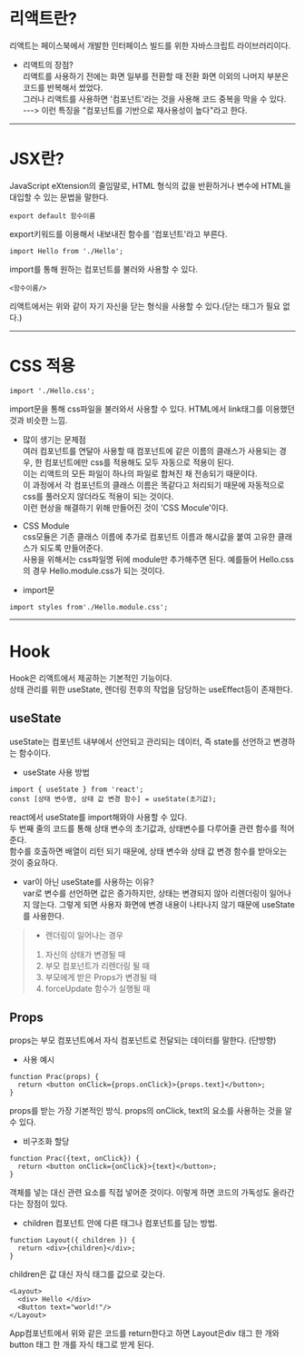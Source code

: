 리액트란?   
=======================
리액트는 페이스북에서 개발한 인터페이스 빌드를 위한 자바스크립트 라이브러리이다.   

* 리액트의 장점?   
리액트를 사용하기 전에는 화면 일부를 전환할 때 전환 화면 이외의 나머지 부분은 코드를 반복해서 썼었다.   
그러나 리액트를 사용하면 '컴포넌트'라는 것을 사용해 코드 중복을 막을 수 있다.   
---> 이런 특징을 "컴포넌트를 기반으로 재사용성이 높다"라고 한다.   

***   

JSX란?   
========================   
JavaScript eXtension의 줄임말로, HTML 형식의 값을 반환하거나 변수에 HTML을 대입할 수 있는 문법을 말한다.  


```   	
export default 함수이름 
```   	
export키워드를 이용해서 내보내진 함수를 '컴포넌트'라고 부른다.   

```   
import Hello from './Hello';   
```   
import를 통해 원하는 컴포넌트를 불러와 사용할 수 있다.    


```   	
<함수이름/>
```   	
리액트에서는 위와 같이 자기 자신을 닫는 형식을 사용할 수 있다.(닫는 태그가 필요 없다.)   


***   

CSS 적용   
===========================   
```   	
import './Hello.css';
```   	
import문을 통해 css파일을 불러와서 사용할 수 있다. HTML에서 link태그를 이용했던 것과 비슷한 느낌.   

* 많이 생기는 문제점   
여러 컴포넌트를 연달아 사용할 때 컴포넌트에 같은 이름의 클래스가 사용되는 경우, 한 컴포넌트에만 css를 적용해도 모두 자동으로 적용이 된다.   
이는 리액트의 모든 파일이 하나의 파일로 합쳐진 채 전송되기 때문이다.   
이 과정에서 각 컴포넌트의 클래스 이름은 똑같다고 처리되기 때문에 자동적으로 css를 풀러오지 않더라도 적용이 되는 것이다.   
이런 현상을 해결하기 위해 만들어진 것이 'CSS Mocule'이다.   

* CSS Module   
css모듈은 기존 클래스 이름에 추가로 컴포넌트 이름과 해시값을 붙여 고유한 클래스가 되도록 만들어준다.   
사용을 위해서는 css파일명 뒤에 module만 추가해주면 된다. 예를들어 Hello.css의 경우 Hello.module.css가 되는 것이다.   
* import문
```   	
import styles from'./Hello.module.css';
```   



***   

Hook   
===========================   
Hook은 리액트에서 제공하는 기본적인 기능이다.   
상태 관리를 위한 useState, 렌더링 전후의 작업을 담당하는 useEffect등이 존재한다.   

useState   
------------------------------------
useState는 컴포넌트 내부에서 선언되고 관리되는 데이터, 즉 state를 선언하고 변경하는 함수이다.  

* useState 사용 방법   
 ```   	
import { useState } from 'react';   
const [상태 변수명, 상태 값 변경 함수] = useState(초기값);   
```   
react에서 useState를 import해와야 사용할 수 있다.   
두 번째 줄의 코드를 통해 상태 변수의 초기값과, 상태변수를 다루어줄 관련 함수를 적어준다.   
함수를 호출하면 배열이 리턴 되기 때문에, 상태 변수와 상태 값 변경 함수를 받아오는 것이 중요하다.   

* var이 아닌 useState를 사용하는 이유?   
var로 변수를 선언하면 값은 증가하지만, 상태는 변경되지 않아 리렌더링이 일어나지 않는다. 그렇게 되면 사용자 화면에 변경 내용이 나타나지 않기 때문에 useState를 사용한다.      

> * 렌더링이 일어나는 경우   
> 1. 자신의 상태가 변경될 때   
> 2. 부모 컴포넌트가 리렌더링 될 때   
> 3. 부모에게 받은 Props가 변경될 때   
> 4. forceUpdate 함수가 실행될 때   

Props   
------------------------------------
props는 부모 컴포넌트에서 자식 컴포넌트로 전달되는 데이터를 말한다. (단방향)   

* 사용 예시
```   	
function Prac(props) {
  return <button onClick={props.onClick}>{props.text}</button>;
}
```   
props를 받는 가장 기본적인 방식. props의 onClick, text의 요소를 사용하는 것을 알 수 있다.    

* 비구조화 할당
```   	
function Prac({text, onClick}) {
  return <button onClick={onClick}>{text}</button>;
}
```   
객체를 넣는 대신 관련 요소를 직접 넣어준 것이다. 이렇게 하면 코드의 가독성도 올라간다는 장점이 있다.   

* children
컴포넌트 안에 다른 태그나 컴포넌트를 담는 방법.
```   	
function Layout({ children }) {
  return <div>{children}</div>;
}
```   
children은 값 대신 자식 태그를 값으로 갖는다.
```   	
<Layout>
  <div> Hello </div>
  <Button text="world!"/>
</Layout>
```   
App컴포넌트에서 위와 같은 코드를 return한다고 하면 Layout은div 태그 한 개와 button 태그 한 개를 자식 태그로 받게 된다.    

